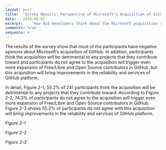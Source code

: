 ```yaml
---
layout: post
title:  "Survey Results: Perspective of Microsoft's Acquisition of GitHub"
date:   2018-08-02
excerpt:	"How did developers think about the Microsoft acquisition of GitHub?"
comments: true
sequence: 4
---
```


<script src="https://ajax.googleapis.com/ajax/libs/jquery/3.3.1/jquery.min.js"></script>
<script src="https://code.highcharts.com/highcharts.js"></script>
<script src="https://code.highcharts.com/modules/exporting.js"></script>
<script src="https://code.highcharts.com/modules/export-data.js"></script>
<link rel="stylesheet" href="{{ "/assets/css/table.css" | absolute_url }}">
<link rel="stylesheet" href="{{ "/assets/css/chart.css" | absolute_url }}">
<link rel="stylesheet" href="{{ "/assets/css/grid.css" | absolute_url }}">
<script src="{{ "/assets/js/chart/02.js" | absolute_url }}"></script>

<div id="content">   
  <p>The results of the survey show that most of the participants have negative opinions about Microsoft’s acquisition of GitHub. In addition, participants think the acquisition will be detrimental to any projects that they contribute toward and participants do not agree to the acquisition will trigger even more expansion of Free/Libre and Open Source contributors in GitHub ,but this acquisition will bring improvements in the reliability and services of GitHub platform.</p>
  <p>In detail, Figure 2-1, 55.2% of 241 participants think the acquisition will be detrimental to any projects that they contribute toward. According to Figure 2-2, 74.3% of participants do not agree to the acquisition will trigger even more expansion of Free/Libre and Open Source contributors in GitHub. Figure 2-3  shows 55.2% of participants do not agree with this acquisition will bring improvements in the reliability and services of GitHub platform.</p>
  <div class="spacer"></div>
  <div class="grid-container">
    <div class="row">
      <div class="col-6">
        <div class="chart" id="2-1"></div>
        <p id="chart-des"><i>Figure 2-1</i></p>
      </div>
      <div class="col-6">
        <div class="chart" id="2-2"></div>
        <p id="chart-des"><i>Figure 2-2</i></p>
      </div>
    </div>
    <div class="row">
      <div class="col-3" style="min-width:300px;"></div> 
      <div class="col-6">
        <div class="chart" id="2-3"></div>
        <p id="chart-des"><i>Figure 2-3</i></p>
      </div>
      <div class="col-3" style="min-width:300px;"></div>
    </div>
  </div>
</div>
<script src="{{ "/assets/js/chart/02.js" | absolute_url }}"></script>
